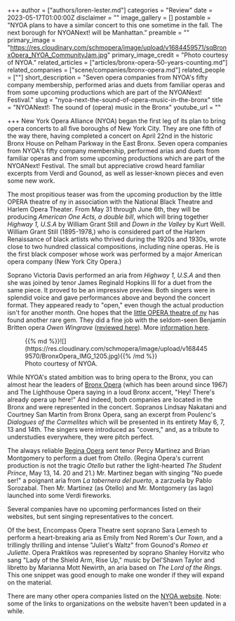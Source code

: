 +++
author = ["authors/loren-lester.md"]
categories = "Review"
date = 2023-05-17T01:00:00Z
disclaimer = ""
image_gallery = []
postamble = "NYOA plans to have a similar concert to this one sometime in the fall. The next borough for NYOANext! will be Manhattan."
preamble = ""
primary_image = "https://res.cloudinary.com/schmopera/image/upload/v1684459571/sqBronxOpera_NYOA_CommunityJam.jpg"
primary_image_credit = "Photo courtesy of NYOA."
related_articles = ["articles/bronx-opera-50-years-counting.md"]
related_companies = ["scene/companies/bronx-opera.md"]
related_people = [""]
short_description = "Seven opera companies from NYOA's fifty company membership, performed arias and duets from familiar operas and from some upcoming productions which are part of the NYOANext! Festival."
slug = "nyoa-next-the-sound-of-opera-music-in-the-bronx"
title = "NYOANext!: The sound of (opera) music in the Bronx"
youtube_url = ""

+++
New York Opera Alliance (NYOA) began the first leg of its plan to bring opera concerts to all five boroughs of New York City. They are one fifth of the way there, having completed a concert on April 22nd in the historic Bronx House on Pelham Parkway in the East Bronx. Seven opera companies from NYOA's fifty company membership, performed arias and duets from familiar operas and from some upcoming productions which are part of the NYOANext! Festival. The small but appreciative crowd heard familiar excerpts from Verdi and Gounod, as well as lesser-known pieces and even some new work. 

The most propitious teaser was from the upcoming production by the little OPERA theatre of ny in association with the National Black Theatre and Harlem Opera Theater. From May 31 through June 6th, they will be producing _American One Acts, a double bill_, which will bring together _Highway 1, U.S.A_ by William Grant Still and _Down in the Valley_ by Kurt Weill. William Grant Still (1895-1978,) who is considered part of the Harlem Renaissance of black artists who thrived during the 1920s and 1930s, wrote close to two hundred classical compositions, including nine operas. He is the first black composer whose work was performed by a major American opera company (New York City Opera.)

Soprano Victoria Davis performed an aria from _Highway 1, U.S.A_ and then she was joined by tenor James Reginald Hopkins III for a duet from the same piece. It proved to be an impressive preview. Both singers were in splendid voice and gave performances above and beyond the concert format. They appeared ready to "open," even though the actual production isn't for another month. One hopes that the [little OPERA theatre of ny](little-opera-theatre-of-ny/) has found another rare gem. They did a fine job with the seldom-seen Benjamin Britten opera _Owen Wingrave_ ([reviewed here](https://www.schmopera.com/hearing-the-seldom-seen/)). More [information here](https://www.lotny.org/).

<figure data-type="image">{{% md %}}![](https://res.cloudinary.com/schmopera/image/upload/v1684459570/BronxOpera_IMG_1205.jpg){{% /md %}}

<figcaption>Photo courtesy of NYOA.</figcaption>
</figure>

While NYOA's stated ambition was to bring opera to the Bronx, you can almost hear the leaders of [Bronx Opera](https://bronxopera.org/) (which has been around since 1967) and The Lighthouse Opera saying in a loud Bronx accent, "Hey! There's already opera up here!" And indeed, both companies are located in the Bronx and were represented in the concert. Sopranos Lindsay Nakatani and Courtney San Martin from Bronx Opera, sang an excerpt from Poulenc's _Dialogues of the Carmelites_ which will be presented in its entirety May 6, 7, 13 and 14th. The singers were introduced as "covers," and, as a tribute to understudies everywhere, they were pitch perfect.

The always reliable [Regina Opera](http://www.reginaopera.org/) sent tenor Percy Martinez and Brian Montgomery to perform a duet from _Otello_. (Regina Opera's current production is not the tragic _Otello_ but rather the light-hearted _The Student Prince_, May 13, 14. 20 and 21.) Mr. Martinez began with singing "No puede ser!" a poignant aria from _La tabernera del puerto_, a zarzuela by Pablo Sorozabal. Then Mr. Martinez (as Otello) and Mr. Montgomery (as Iago) launched into some Verdi fireworks.

Several companies have no upcoming performances listed on their websites, but sent singing representatives to the concert. 

Of the best, Encompass Opera Theatre sent soprano Sara Lemesh to perform a heart-breaking aria as Emily from Ned Rorem's _Our Town_, and a trillingly thrilling and intense "Juliet's Waltz" from Gounod's _Romeo et Juliette_. Opera Praktikos was represented by soprano Shanley Horvitz who sang "Lady of the Shield Arm, Rise Up," music by Del'Shawn Taylor and libretto by Marianna Mott Newirth, an aria based on _The Lord of the Rings_. This one snippet was good enough to make one wonder if they will expand on the material.

There are many other opera companies listed on the [NYOA website](https://www.nyoperaalliance.org/). Note: some of the links to organizations on the website haven't been updated in a while. 

